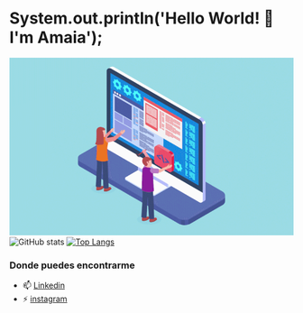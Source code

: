 # System.out.println('Hello World! 👋 I'm Amaia'); 

<!--
**amaiacss/amaiacss** is a ✨ _special_ ✨ repository because its `README.md` (this file) appears on your GitHub profile.

Here are some ideas to get you started:

- 🔭 I’m currently working on ...
- 🌱 I’m currently learning ...
- 👯 I’m looking to collaborate on ...
- 🤔 I’m looking for help with ...
- 💬 Ask me about ...
- 📫 How to reach me: ...
- 😄 Pronouns: ...
- ⚡ Fun fact: ...
-->
![](https://github.com/amaiacss/amaiacss/blob/main/Optimizado-Web.gif) 
![GitHub stats](https://github-readme-stats.vercel.app/api?username=amaiacss&show_icons=true)  [![Top Langs](https://github-readme-stats.vercel.app/api/top-langs/?username=amaiacss)](https://github.com/anuraghazra/github-readme-stats)

### Donde puedes encontrarme

- 📫 [Linkedin](http://www.linkedin.com/in/amaia-casas)
- ⚡ [instagram](http://www.instagram.com/ami_houses)


